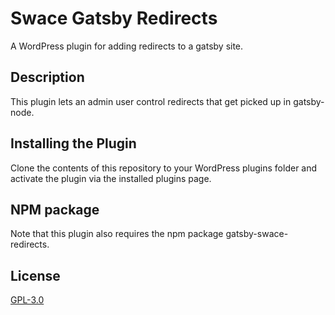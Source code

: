 # Swace Gatsby Redirects

A WordPress plugin for adding redirects to a gatsby site.

## Description

This plugin lets an admin user control redirects that get picked up in gatsby-node.

## Installing the Plugin

Clone the contents of this repository to your WordPress plugins folder and activate the plugin via the installed plugins page.

## NPM package

Note that this plugin also requires the npm package gatsby-swace-redirects.

## License
[GPL-3.0](LICENSE)

